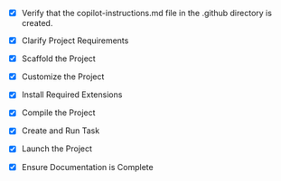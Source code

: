 <!-- Use this file to provide workspace-specific custom instructions to Copilot. For more details, visit https://code.visualstudio.com/docs/copilot/copilot-customization#_use-a-githubcopilotinstructionsmd-file -->
- [x] Verify that the copilot-instructions.md file in the .github directory is created.

- [x] Clarify Project Requirements
	<!-- React + Tailwind CSS + Framer Motion + React Router + React Player for Robotics & Automation Symposium 2025 -->

- [x] Scaffold the Project
	<!-- Created Vite React project with TypeScript -->

- [x] Customize the Project
	<!-- Added all components, pages, and styling according to specifications -->

- [x] Install Required Extensions
	<!-- No specific extensions required -->

- [x] Compile the Project
	<!-- Installed dependencies and resolved build issues -->

- [x] Create and Run Task
	<!-- Created dev server task -->

- [x] Launch the Project
	<!-- Development server launched successfully at http://localhost:5173/ -->

- [x] Ensure Documentation is Complete
	<!-- Project setup complete with README and documentation -->
